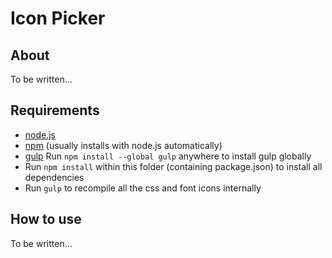 # Icon Picker


## About

To be written...


## Requirements

- [node.js](https://nodejs.org/)
- [npm](https://www.npmjs.com/) (usually installs with node.js automatically)
- [gulp](http://gulpjs.com/) Run ```npm install --global gulp``` anywhere to install gulp globally
- Run ```npm install``` within this folder (containing package.json) to install all dependencies
- Run ```gulp``` to recompile all the css and font icons internally


## How to use

To be written...
